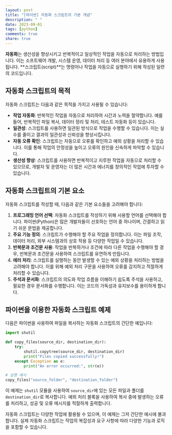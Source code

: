 ```yaml
---
layout: post
title: "[파이썬] 자동화 스크립트의 기본 개념"
description: " "
date: 2023-09-01
tags: [python]
comments: true
share: true
---
```


**자동화**는 생산성을 향상시키고 반복적이고 일상적인 작업을 자동으로 처리하는 방법입니다. 이는 소프트웨어 개발, 시스템 운영, 데이터 처리 등 여러 분야에서 유용하게 사용됩니다. **스크립트(script)**는 명령어나 작업을 자동으로 실행하기 위해 작성된 일련의 코드입니다. 

## 자동화 스크립트의 목적

자동화 스크립트는 다음과 같은 목적을 가지고 사용될 수 있습니다:

- **작업 자동화**: 반복적인 작업을 자동으로 처리하여 시간과 노력을 절약합니다. 예를 들어, 반복적인 파일 복사, 데이터 정리 및 처리, 테스트 자동화 등이 있습니다.
- **일관성**: 스크립트를 사용하면 일관된 방식으로 작업을 수행할 수 있습니다. 이는 실수를 줄이고 결과의 일관성과 신뢰성을 향상시킵니다.
- **자동 오류 확인**: 스크립트는 자동으로 오류를 확인하고 예외 상황을 처리할 수 있습니다. 이를 통해 작업의 안정성을 높이고 오류의 원인을 신속하게 파악할 수 있습니다.
- **생산성 향상**: 스크립트를 사용하면 반복적이고 지루한 작업을 자동으로 처리할 수 있으므로, 개발자 및 운영자는 더 많은 시간과 에너지를 창의적인 작업에 투자할 수 있습니다.

## 자동화 스크립트의 기본 요소

자동화 스크립트를 작성할 때, 다음과 같은 기본 요소들을 고려해야 합니다:

1. **프로그래밍 언어 선택**: 자동화 스크립트를 작성하기 위해 사용할 언어를 선택해야 합니다. 파이썬(Python)은 많은 개발자들이 선호하는 언어 중 하나이며, 간결하고 읽기 쉬운 문법을 제공합니다.
2. **주요 기능 정의**: 스크립트가 수행해야 할 주요 작업을 정의합니다. 이는 파일 조작, 데이터 처리, 외부 시스템과의 상호 작용 등 다양한 작업일 수 있습니다.
3. **반복문과 조건문 사용**: 작업을 반복하거나 조건에 따라 다른 작업을 수행해야 할 경우, 반복문과 조건문을 사용하여 스크립트를 유연하게 만듭니다.
4. **에러 처리**: 스크립트를 실행하는 동안 발생할 수 있는 예외 상황을 처리하는 방법을 고려해야 합니다. 이를 위해 예외 처리 구문을 사용하여 오류를 감지하고 적절하게 처리할 수 있습니다.
5. **주석과 문서화**: 스크립트의 의도와 작업 흐름을 이해하기 쉽도록 주석을 사용하고, 필요한 경우 문서화를 수행합니다. 이는 코드의 가독성과 유지보수를 용이하게 합니다.

## 파이썬을 이용한 자동화 스크립트 예제

다음은 파이썬을 사용하여 파일을 복사하는 자동화 스크립트의 간단한 예입니다:

```python
import shutil

def copy_files(source_dir, destination_dir):
    try:
        shutil.copytree(source_dir, destination_dir)
        print("Files copied successfully!")
    except Exception as e:
        print("An error occurred:", str(e))

# 실행 예시
copy_files("source_folder", "destination_folder")
```

이 예제는 `shutil` 모듈을 사용하여 `source_dir`에 있는 모든 파일과 폴더를 `destination_dir`로 복사합니다. 예외 처리 블록을 사용하여 복사 중에 발생하는 오류를 처리하고, 성공 및 오류 메시지를 적절하게 출력합니다.

자동화 스크립트는 다양한 작업에 활용될 수 있으며, 이 예제는 그저 간단한 예시에 불과합니다. 실제 자동화 스크립트는 작업의 복잡성과 요구 사항에 따라 다양한 기능과 로직을 포함할 수 있습니다.